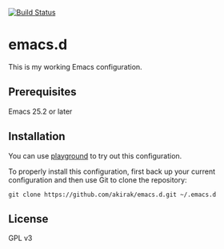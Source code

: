 [![Build Status](https://travis-ci.org/akirak/emacs.d.svg)](https://travis-ci.org/akirak/emacs.d)

# emacs.d
This is my working Emacs configuration.

## Prerequisites
Emacs 25.2 or later

## Installation
You can use [playground](https://github.com/akirak/emacs-playground) to try out this configuration.

To properly install this configuration, first back up your current configuration and then use Git to clone the repository: 

    git clone https://github.com/akirak/emacs.d.git ~/.emacs.d 

## License
GPL v3
